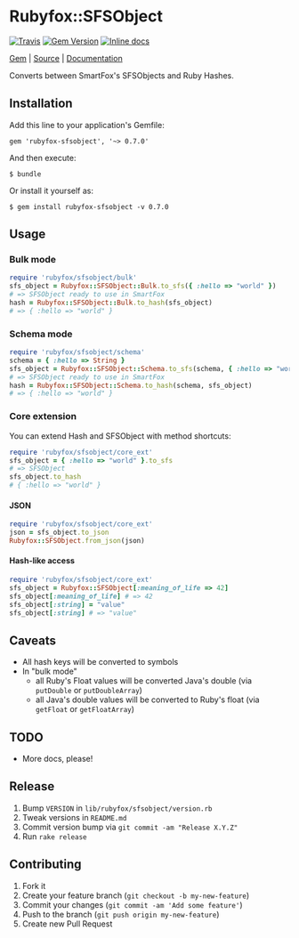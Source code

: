 [github]: https://github.com/neopoly/rubyfox-sfsobject
[doc]: http://rubydoc.info/github/neopoly/rubyfox-sfsobject/master/file/README.md
[gem]: https://rubygems.org/gems/rubyfox-sfsobject
[travis]: https://travis-ci.org/neopoly/rubyfox-sfsobject
[inchpages]: https://inch-ci.org/github/neopoly/rubyfox-sfsobject

# Rubyfox::SFSObject

[![Travis](https://img.shields.io/travis/neopoly/rubyfox-sfsobject.svg?branch=master)][travis]
[![Gem Version](https://img.shields.io/gem/v/rubyfox-sfsobject.svg)][gem]
[![Inline docs](https://inch-ci.org/github/neopoly/rubyfox-sfsobject.svg?branch=master&style=flat)][inchpages]

[Gem][gem] |
[Source][github] |
[Documentation][doc]

Converts between SmartFox's SFSObjects and Ruby Hashes.

## Installation

Add this line to your application's Gemfile:

    gem 'rubyfox-sfsobject', '~> 0.7.0'

And then execute:

    $ bundle

Or install it yourself as:

    $ gem install rubyfox-sfsobject -v 0.7.0

## Usage

### Bulk mode

```ruby
require 'rubyfox/sfsobject/bulk'
sfs_object = Rubyfox::SFSObject::Bulk.to_sfs({ :hello => "world" })
# => SFSObject ready to use in SmartFox
hash = Rubyfox::SFSObject::Bulk.to_hash(sfs_object)
# => { :hello => "world" }
```

### Schema mode

```ruby
require 'rubyfox/sfsobject/schema'
schema = { :hello => String }
sfs_object = Rubyfox::SFSObject::Schema.to_sfs(schema, { :hello => "world" })
# => SFSObject ready to use in SmartFox
hash = Rubyfox::SFSObject::Schema.to_hash(schema, sfs_object)
# => { :hello => "world" }
```

### Core extension

You can extend Hash and SFSObject with method shortcuts:

```ruby
require 'rubyfox/sfsobject/core_ext'
sfs_object = { :hello => "world" }.to_sfs
# => SFSObject
sfs_object.to_hash
# { :hello => "world" }
```

#### JSON

```ruby
require 'rubyfox/sfsobject/core_ext'
json = sfs_object.to_json
Rubyfox::SFSObject.from_json(json)
```

#### Hash-like access

```ruby
require 'rubyfox/sfsobject/core_ext'
sfs_object = Rubyfox::SFSObject[:meaning_of_life => 42]
sfs_object[:meaning_of_life] # => 42
sfs_object[:string] = "value"
sfs_object[:string] # => "value"
```

## Caveats

* All hash keys will be converted to symbols
* In "bulk mode"
  * all Ruby's Float values will be converted Java's double (via `putDouble` or `putDoubleArray`)
  * all Java's double values will be converted to Ruby's float (via `getFloat` or `getFloatArray`)

## TODO

*   More docs, please!

## Release

1. Bump `VERSION` in `lib/rubyfox/sfsobject/version.rb`
2. Tweak versions in `README.md`
3. Commit version bump via `git commit -am "Release X.Y.Z"`
4. Run `rake release`

## Contributing

1.  Fork it
2.  Create your feature branch (`git checkout -b my-new-feature`)
3.  Commit your changes (`git commit -am 'Add some feature'`)
4.  Push to the branch (`git push origin my-new-feature`)
5.  Create new Pull Request

